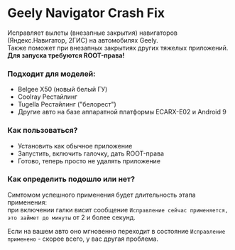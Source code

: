 # Geely Navigator Crash Fix

Исправляет вылеты (внезапные закрытия) навигаторов (Яндекс.Навигатор, 2ГИС) на автомобилях Geely.  
Также поможет при внезапных закрытиях других тяжелых приложений.  
**Для запуска требуются ROOT-права!**

### Подходит для моделей:
- Belgee X50 (новый белый ГУ)
- Coolray Рестайлинг
- Tugella Рестайлинг ("белорест")
- Другие авто на базе аппаратной платформы ECARX-E02 и Android 9

### Как пользоваться?
- Установить как обычное приложение
- Запустить, включить галочку, дать ROOT-права
- Готово, теперь просто не удалять приложение

### Как определить подошло или нет?
Симтомом успешного применения будет длительность этапа применения:  
при включении галки висит сообщение `Исправление сейчас применяется, это займет до минуты`
от 2 и более секунд.

Если на вашем авто оно мгновенно переходит в состояние `Исправление применено` - скорее всего, у вас другая проблема.
